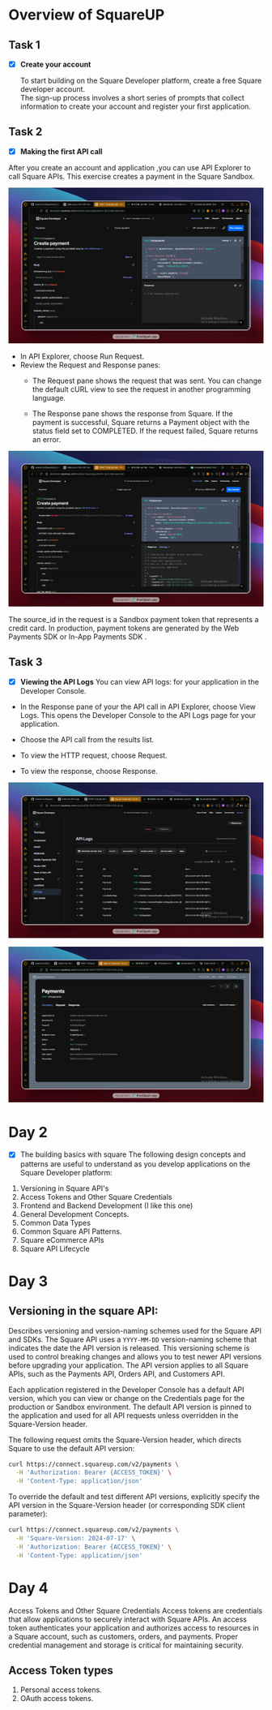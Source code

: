 # Overview of SquareUP

## Task 1
- [x] **Create your account**

  To start building on the Square Developer platform, create a free Square developer account.  
  The sign-up process involves a short series of prompts that collect information to create your account and register your first application.

## Task 2
- [x] **Making the first API call**

After you create an account and application ,you can use API Explorer to call Square APIs. This exercise creates a payment in the 
Square Sandbox.

![alt text](image.png)

- In API Explorer, choose Run Request.
- Review the Request and Response panes:
    - The Request pane shows the request that was sent. You can change the default cURL view to see the request in another programming language.
    
    - The Response pane shows the response from Square. If the payment is successful, Square returns a Payment object with the status field set to COMPLETED. If the request failed, Square returns an error.

![alt text](image-1.png)

The source_id in the request is a Sandbox payment token
 that represents a credit card. In production, payment tokens are generated by the Web Payments SDK
 or In-App Payments SDK
.

## Task 3
- [x] **Viewing the API Logs**
You can view API logs: 
 for your application in the Developer Console.

 - In the Response pane of your the API call
 in API Explorer, choose View Logs. This opens the Developer Console to the API Logs page for your application.

- Choose the API call from the results list.

- To view the HTTP request, choose Request.

- To view the response, choose Response.

![alt text](image-2.png)

![alt text](image-3.png)


# Day 2
- [x] The building basics with square
The following design concepts and patterns are useful to understand as you develop applications on the Square Developer platform:
1. Versioning in Square API's
2. Access Tokens and Other Square Credentials
3. Frontend and Backend Development (I like this one)
4. General Development Concepts.
5. Common Data Types
6. Common Square API Patterns.
7. Square eCommerce APIs
8. Square API Lifecycle

# Day 3
## Versioning in the square API:  
Describes versioning and version-naming schemes used for the Square API and SDKs. The Square API uses a ```YYYY-MM-DD``` version-naming scheme that indicates the date the API version is released. This versioning scheme is used to control breaking changes and allows you to test newer API versions before upgrading your application. The API version applies to all Square APIs, such as the Payments API, Orders API, and Customers API.

Each application registered in the Developer Console has a default API version, which you can view or change on the Credentials page for the production or Sandbox environment. The default API version is pinned to the application and used for all API requests unless overridden in the Square-Version header.

The following request omits the Square-Version header, which directs Square to use the default API version:

``` bash
curl https://connect.squareup.com/v2/payments \
  -H 'Authorization: Bearer {ACCESS_TOKEN}' \
  -H 'Content-Type: application/json'
```

To override the default and test different API versions, explicitly specify the API version in the Square-Version header (or corresponding SDK client parameter):

``` bash 
curl https://connect.squareup.com/v2/payments \
  -H 'Square-Version: 2024-07-17' \
  -H 'Authorization: Bearer {ACCESS_TOKEN}' \
  -H 'Content-Type: application/json'
```

# Day 4
Access Tokens and Other Square Credentials
Access tokens are credentials that allow applications to securely interact with Square APIs. An access token authenticates your application and authorizes access to resources in a Square account, such as customers, orders, and payments. Proper credential management and storage is critical for maintaining security.

## Access Token types
1. Personal access tokens.
2. OAuth access tokens.

